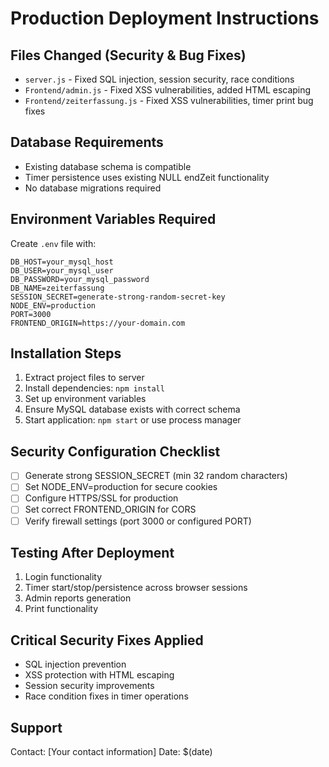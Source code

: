 # Production Deployment Instructions

## Files Changed (Security & Bug Fixes)
- `server.js` - Fixed SQL injection, session security, race conditions
- `Frontend/admin.js` - Fixed XSS vulnerabilities, added HTML escaping
- `Frontend/zeiterfassung.js` - Fixed XSS vulnerabilities, timer print bug fixes

## Database Requirements
- Existing database schema is compatible
- Timer persistence uses existing NULL endZeit functionality
- No database migrations required

## Environment Variables Required
Create `.env` file with:
```
DB_HOST=your_mysql_host
DB_USER=your_mysql_user
DB_PASSWORD=your_mysql_password
DB_NAME=zeiterfassung
SESSION_SECRET=generate-strong-random-secret-key
NODE_ENV=production
PORT=3000
FRONTEND_ORIGIN=https://your-domain.com
```

## Installation Steps
1. Extract project files to server
2. Install dependencies: `npm install`
3. Set up environment variables
4. Ensure MySQL database exists with correct schema
5. Start application: `npm start` or use process manager

## Security Configuration Checklist
- [ ] Generate strong SESSION_SECRET (min 32 random characters)
- [ ] Set NODE_ENV=production for secure cookies
- [ ] Configure HTTPS/SSL for production
- [ ] Set correct FRONTEND_ORIGIN for CORS
- [ ] Verify firewall settings (port 3000 or configured PORT)

## Testing After Deployment
1. Login functionality
2. Timer start/stop/persistence across browser sessions
3. Admin reports generation
4. Print functionality

## Critical Security Fixes Applied
- SQL injection prevention
- XSS protection with HTML escaping
- Session security improvements
- Race condition fixes in timer operations

## Support
Contact: [Your contact information]
Date: $(date)
